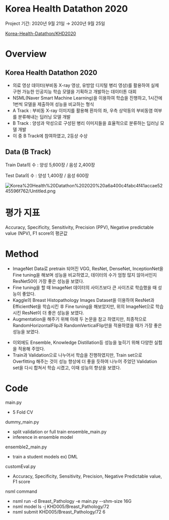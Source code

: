 # Korea Health Datathon 2020

Project 기간: 2020년 9월 21일 → 2020년 9월 25일

[Korea-Health-Datathon/KHD2020](https://github.com/Korea-Health-Datathon/KHD2020)

# Overview

## Korea Health Datathon 2020

- 의료 영상 데이터(부비동 X-ray 영상, 유방암 디지털 병리 영상)를 활용하여 실제 구현 가능한 인공지능 학습 모델을 기획하고 개발하는 데이터톤 대회
- NSML(Naver Smart Machine Learning)을 이용하여 학습을 진행하고, 1시간에 1번씩 모델을 제출하여 성능을 비교하는 형식
- A Track : 부비동 X-ray 이미지를 활용해 환자의 좌, 우측 상악동의 부비동염 여부를 분류해내는 딥러닝 모델 개발
- B Track : 양성과 악성으로 구성된 병리 이미지들을 효율적으로 분류하는 딥러닝 모델 개발
- 이 중 B Track에 참여하였고, 2등상 수상

## Data (B Track)

Train Data의 수 : 양성 5,600장 / 음성 2,400장

Test Data의 수 : 양성 1,400장 / 음성 600장

![Korea%20Health%20Datathon%202020%20a6a400c4fabc4f41accae5245596f762/Untitled.png](image/Untitled.png)

# 평가 지표

Accuracy, Specificity, Sensitivity, Precision (PPV), Negative predictable value (NPV), F1 score의 평균값

# Method

- ImageNet Data로 pretrain 되어진 VGG, ResNet, DenseNet, InceptionNet을 Fine tuning을 해보며 성능을 비교하였고, 데이터의 수가 엄청 많지 않아서인지 ResNet50이 가장 좋은 성능을 보였다.
- Fine tuning을 할 때 ImageNet 데이터의 사이즈보다 큰 사이즈로 학습했을 때 성능이 좋았다.
- Kaggle의 Breast Histopathology Images Dataset을 이용하여 ResNet과 EfficientNet을 학습시킨 후 Fine tuning을 해보았지만, 위의 ImageNet으로 학습시킨 ResNet이 더 좋은 성능을 보였다.
- Augmentation을 해주기 위해 아래 두 논문을 참고 하였지만, 최종적으로 RandomHorizontalFlip과 RandomVerticalFlip만을 적용하였을 때가 가장 좋은 성능을 보였다.

[](https://arxiv.org/pdf/2007.05008.pdf)

[](https://arxiv.org/pdf/1902.06543.pdf)

- 이외에도 Ensemble, Knowledge Distillation등 성능을 높히기 위해 다양한 실험을 적용해 주었다.
- Train과 Validation으로 나누어서 학습을 진행하였지만, Train set으로 Overfitting 해주는 것이 성능 향상에 더 좋을 듯하여 나누어 주었던 Validation set을 다시 합쳐서 학습 시켰고, 이때 성능의 향상을 보였다.

# Code

main.py
- 5 Fold CV

dummy_main.py
- split validation or full train
ensemble_main.py
- inference in ensemble model

ensemble2_main.py
- train a student models
ex) DML

customEval.py
- Accuracy, Specificity, Sensitivity, Precision, Negative Predictable value, F1 score

nsml command
- nsml run -d Breast_Pathology -e main.py --shm-size 16G
- nsml model ls -j KHD005/Breast_Pathology/72
- nsml submit KHD005/Breast_Pathology/72 6
